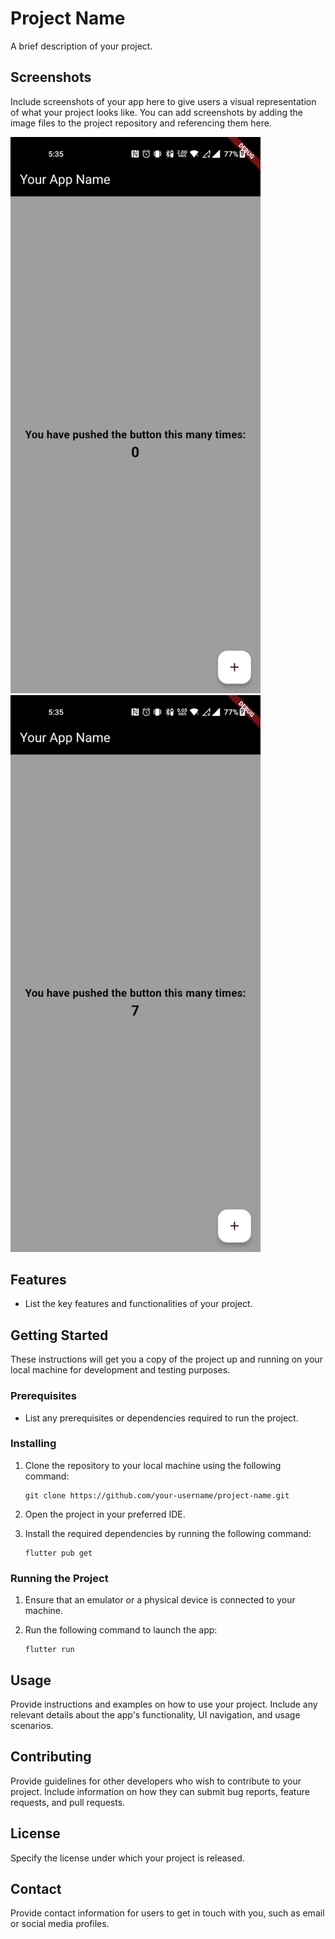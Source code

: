 # Project Name

A brief description of your project.

## Screenshots

Include screenshots of your app here to give users a visual representation of what your project looks like. You can add screenshots by adding the image files to the project repository and referencing them here.

<img src="screenshots/homepage.jpg" alt="Screenshot 1" width="400">
<img src="screenshots/changes.jpg" alt="Screenshot 2" width="400">

## Features

- List the key features and functionalities of your project.

## Getting Started

These instructions will get you a copy of the project up and running on your local machine for development and testing purposes.

### Prerequisites

- List any prerequisites or dependencies required to run the project.

### Installing

1. Clone the repository to your local machine using the following command:

   ```
   git clone https://github.com/your-username/project-name.git
   ```

2. Open the project in your preferred IDE.

3. Install the required dependencies by running the following command:

   ```
   flutter pub get
   ```

### Running the Project

1. Ensure that an emulator or a physical device is connected to your machine.

2. Run the following command to launch the app:

   ```
   flutter run
   ```

## Usage

Provide instructions and examples on how to use your project. Include any relevant details about the app's functionality, UI navigation, and usage scenarios.

## Contributing

Provide guidelines for other developers who wish to contribute to your project. Include information on how they can submit bug reports, feature requests, and pull requests.

## License

Specify the license under which your project is released.

## Contact

Provide contact information for users to get in touch with you, such as email or social media profiles.

